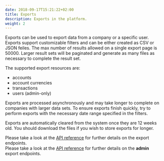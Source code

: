 ```yaml
---
date: 2018-09-17T15:21:22+02:00
title: Exports
description: Exports in the platform.
weight: 2
---
```


Exports can be used to export data from a company or a specific user. Exports support customizable filters and can be either created as CSV or JSON feiles. The max number of results allowed on a single export page is 50000. Larger result sets will be paginated and generate as many files as necessary to complete the result set.

The supported export resources are:

- accounts
- account currencies
- transactions
- users (admin-only)

Exports are processed asynchronously and may take longer to complete on companies with larger data sets. To ensure exports finish quickly, try to perform exports with the necessary date range specified in the filters.

Exports are automatically cleared from the system once they are 12 weeks old. You should download the files if you wish to store exports for longer.

<aside class="notice">
	Please take a look at the <a href="https://rehive-platform.redoc.ly/tag/exports" target="_blank">API reference</a> for further details on the export endpoints.
</aside>

<aside class="notice">
	Please take a look at the <a href="https://rehive-platform-admin.redoc.ly/tag/exports" target="_blank">API reference</a> for further details on the <strong>admin</strong> export endpoints.
</aside>
